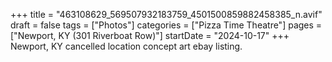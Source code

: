 +++
title = "463108629_569507932183759_4501500859882458385_n.avif"
draft = false
tags = ["Photos"]
categories = ["Pizza Time Theatre"]
pages = ["Newport, KY (301 Riverboat Row)"]
startDate = "2024-10-17"
+++
Newport, KY cancelled location concept art ebay listing.

